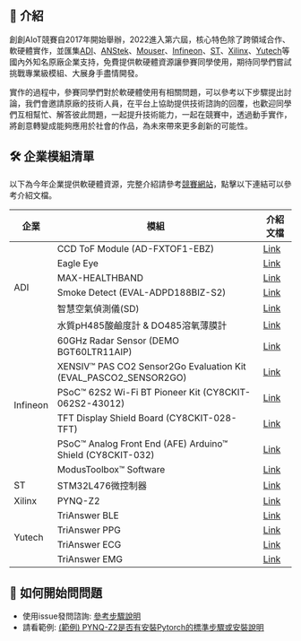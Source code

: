 ## :round_pushpin: 介紹
創創AIoT競賽自2017年開始舉辦，2022進入第六屆，核心特色除了跨領域合作、軟硬體實作，並匯集[ADI](https://www.analog.com/)、[ANStek](http://www.anstek.com.tw/)、[Mouser](https://www.mouser.tw/)、[Infineon](https://www.infineon.com/)、[ST](https://www.st.com/)、[Xilinx](https://www.xilinx.com/)、[Yutech](https://www.yutechealth.com/)等國內外知名原廠企業支持，免費提供軟硬體資源讓參賽同學使用，期待同學們嘗試挑戰專業級模組、大展身手盡情開發。

實作的過程中，參賽同學們對於軟硬體使用有相關問題，可以參考以下步驟提出討論，我們會邀請原廠的技術人員，在平台上協助提供技術諮詢的回覆，也歡迎同學們互相幫忙、解答彼此問題，一起提升技術能力，一起在競賽中，透過動手實作，將創意轉變成能夠應用於社會的作品，為未來帶來更多創新的可能性。

## :hammer_and_wrench: 企業模組清單
以下為今年企業提供軟硬體資源，完整介紹請參考[競賽網站](https://2022aiot.istumate.com/main/news_detail/2)，點擊以下連結可以參考介紹文檔。

<table>
<thead>
  <tr>
    <th>企業</th>
    <th>模組</th>
    <th>介紹文檔</th>
  </tr>
</thead>
<tbody>
  <tr>
    <td rowspan="6">ADI</td>
    <td>CCD ToF Module (AD-FXTOF1-EBZ)</td>
    <td><a href="https://drive.google.com/drive/folders/1ZOEuYhABGQUa3-RxvURktOFkso9kOcwm?usp=sharing" target="_blank" rel="noopener noreferrer">Link</a></td>
  </tr>
  <tr>
    <td>Eagle Eye</td>
    <td><a href="https://drive.google.com/drive/folders/1OY6zVB4Kpe2grTDdk4ZhnmGwhxCo4qcb?usp=sharing" target="_blank" rel="noopener noreferrer">Link</a></td>
  </tr>
  <tr>
    <td>MAX-HEALTHBAND</td>
    <td><a href="https://drive.google.com/drive/folders/1DA7PDKNCLKJWM9HeVsQa024CCUPb-Op0?usp=sharing" target="_blank" rel="noopener noreferrer">Link</a></td>
  </tr>
  <tr>
    <td>Smoke Detect (EVAL-ADPD188BIZ-S2)</td>
    <td><a href="https://drive.google.com/drive/folders/1VtDnF6_kXb8gJ3S6l8j32Fl8Nww887JD?usp=sharing" target="_blank" rel="noopener noreferrer">Link</a></td>
  </tr>
  <tr>
    <td>智慧空氣偵測儀(SD)</td>
    <td><a href="https://drive.google.com/drive/folders/1jtyeXyTgVOzI9iq27iCro9qkwIGmwG7u?usp=sharing" target="_blank" rel="noopener noreferrer">Link</a></td>
  </tr>
  <tr>
    <td>水質pH485酸鹼度計 &amp; DO485溶氧薄膜計</td>
    <td><a href="https://drive.google.com/drive/folders/1jtyeXyTgVOzI9iq27iCro9qkwIGmwG7u?usp=sharing" target="_blank" rel="noopener noreferrer">Link</a></td>
  </tr>
  <tr>
    <td rowspan="6">Infineon</td>
    <td>60GHz Radar Sensor (DEMO BGT60LTR11AIP)</td>
    <td><a href="https://www.infineon.com/cms/en/product/evaluation-boards/demo-bgt60ltr11aip" target="_blank" rel="noopener noreferrer">Link</a></td>
  </tr>
  <tr>
    <td>XENSIV™ PAS CO2 Sensor2Go Evaluation Kit (EVAL_PASCO2_SENSOR2GO)</td>
    <td><a href="https://www.infineon.com/cms/en/product/evaluation-boards/eval_pasco2_sensor2go" target="_blank" rel="noopener noreferrer">Link</a></td>
  </tr>
  <tr>
    <td>PSoC™ 62S2 Wi-Fi BT Pioneer Kit (CY8CKIT-062S2-43012)</td>
    <td><a href="https://www.infineon.com/cms/en/product/evaluation-boards/cy8ckit-062s2-43012/?utm_source=cypress&utm_medium=referral&utm_campaign=202110_globe_en_all_integration-dev_kit" target="_blank" rel="noopener noreferrer">Link</a></td>
  </tr>
  <tr>
    <td>TFT Display Shield Board (CY8CKIT-028-TFT)</td>
    <td><a href="https://www.infineon.com/cms/en/product/evaluation-boards/cy8ckit-028-tft" target="_blank" rel="noopener noreferrer">Link</a></td>
  </tr>
  <tr>
    <td>PSoC™ Analog Front End (AFE) Arduino™ Shield (CY8CKIT-032)</td>
    <td><a href="https://www.infineon.com/cms/en/product/evaluation-boards/cy8ckit-032" target="_blank" rel="noopener noreferrer">Link</a></td>
  </tr>
  <tr>
    <td>ModusToolbox™ Software</td>
    <td><a href="https://www.infineon.com/cms/en/design-support/tools/sdk/modustoolbox-software" target="_blank" rel="noopener noreferrer">Link</a></td>
  </tr>
  <tr>
    <td>ST</td>
    <td>STM32L476微控制器</td>
    <td><a href="https://drive.google.com/drive/folders/1ws0r0DBMBldn1esCyncvDdYFcSPhK8W8?usp=sharing" target="_blank" rel="noopener noreferrer">Link</a></td>
  </tr>
  <tr>
    <td>Xilinx</td>
    <td>PYNQ-Z2</td>
    <td><a href="https://drive.google.com/drive/folders/1EqBle0KRGnzGCUJ2pxroMR2izH5EC2_l?usp=sharing" target="_blank" rel="noopener noreferrer">Link</a></td>
  </tr>
  <tr>
    <td rowspan="4">Yutech</td>
    <td>TriAnswer BLE</td>
    <td><a href="https://drive.google.com/drive/folders/1iW6vg2hI0LiSug2E5oBOn-YR-xUVUFVl?usp=sharing" target="_blank" rel="noopener noreferrer">Link</a></td>
  </tr>
  <tr>
    <td>TriAnswer PPG</td>
    <td><a href="https://drive.google.com/drive/folders/1CKrfqcnhq8DHiqAajceWmCuFnDHp2AOn?usp=sharing" target="_blank" rel="noopener noreferrer">Link</a></td>
  </tr>
  <tr>
    <td>TriAnswer ECG</td>
    <td><a href="https://drive.google.com/drive/folders/1Qg9JxhYjIrQ_2pv6dlh9UTOuwZJiv1iA?usp=sharing" target="_blank" rel="noopener noreferrer">Link</a></td>
  </tr>
  <tr>
    <td>TriAnswer EMG</td>
    <td><a href="https://drive.google.com/drive/folders/1iFr9Rf9vjp8YWnYs1w9LSy4CIY-QhNjZ?usp=sharing" target="_blank" rel="noopener noreferrer">Link</a></td>
  </tr>
</tbody>
</table>

## :raised_hands: 如何開始問問題
- 使用issue發問諮詢: [參考步驟說明](https://github.com/AIoTcompetition/Technical_Support/blob/main/%E5%8F%83%E8%80%83%E6%AD%A5%E9%A9%9F%E8%AA%AA%E6%98%8E%20-%20%E4%BD%BF%E7%94%A8issue%E7%99%BC%E5%95%8F%E8%AB%AE%E8%A9%A2.md)
- 請看範例: [(範例) PYNQ-Z2是否有安裝Pytorch的標準步驟或安裝說明](https://github.com/AIoTcompetition/Technical_Support/issues/2)
